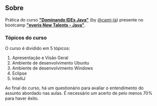 ## Sobre

Prática do curso **["Dominando IDEs Java"](https://digitalinnovation.one/cursos/dominando-ides-java)** (by [@cami-la](https://github.com/cami-la)) presente no bootcamp [**"everis New Talents - Java"**](https://github.com/vitor-mda/everis-new-talents-java).

### Tópicos do curso

O curso é dividido em 5 tópicos:

1. Apresentação e Visão Geral
2. Ambiente de desenvolvimento Ubuntu
3. Ambiente de desenvolvimento Windows
4. Eclipse
5. IntelliJ

Ao final do curso, há um questionário para avaliar o entendimento do assunto abordado nas aulas. É necessário um acerto de pelo menos 70% para haver êxito.